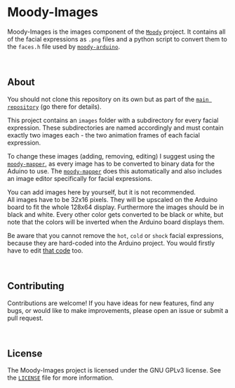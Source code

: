 # Moody-Images

Moody-Images is the images component of the [`Moody`](https://github.com/tsomic/moody) project. It contains all of the facial expressions as `.png` files and a python script to convert them to the `faces.h` file used by [`moody-arduino`](https://github.com/tsomic/moody-arduino).

<br/>

## About

You should not clone this repository on its own but as part of the [`main repository`](https://github.com/tsomic/moody) (go there for details).

This project contains an `images` folder with a subdirectory for every facial expression. These subdirectories are named accordingly and must contain exactly two images each - the two animation frames of each facial expression.

To change these images (adding, removing, editing) I suggest using the [`moody-mapper`](https://github.com/tsomic/moody-mapper), as every image has to be converted to binary data for the Aduino to use. The [`moody-mapper`](https://github.com/tsomic/moody-mapper) does this automatically and also includes an image editor specifically for facial expressions.

You can add images here by yourself, but it is not recommended.  
All images have to be 32x16 pixels. They will be upscaled on the Arduino board to fit the whole 128x64 display.
Furthermore the images should be in black and white.
Every other color gets converted to be black or white, but note that the colors will be inverted when the Arduino board displays them.  

Be aware that you cannot remove the `hot`, `cold` or `shock` facial expressions, because they are hard-coded into the Arduino project. You would firstly have to edit [that code](https://github.com/tsomic/moody-arduino/blob/main/moody/moody.ino) too.

<br/>

## Contributing

Contributions are welcome! If you have ideas for new features, find any bugs, or would like to make improvements, please open an issue or submit a pull request.

<br/>

## License

The Moody-Images project is licensed under the GNU GPLv3 license. See the [`LICENSE`](https://github.com/tsomic/moody-images/blob/main/LICENSE) file for more information.
